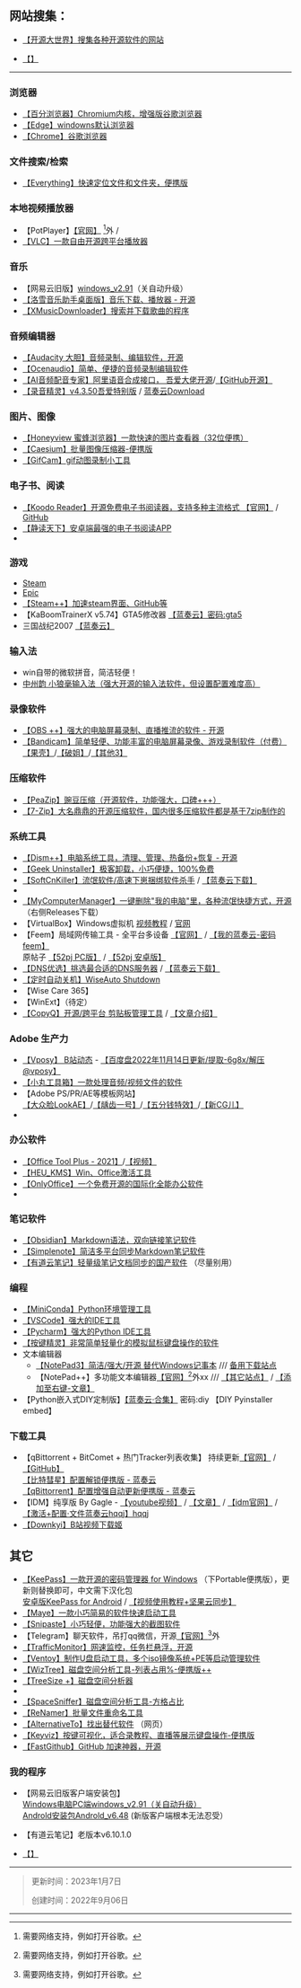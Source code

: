 


## 网站搜集：
- [【开源大世界】搜集各种开源软件的网站](https://kydsj.vip/doku.php?id=wiki:%E7%BD%91%E7%AB%99%E7%9B%AE%E5%BD%95)

- [【】]()



---



### 浏览器
- [【百分浏览器】Chromium内核，增强版谷歌浏览器](https://www.centbrowser.cn/)
- [【Edge】windowns默认浏览器](https://www.microsoft.com/zh-cn/edge)
- [【Chrome】谷歌浏览器](https://www.google.cn/chrome/index.html)

### 文件搜索/检索
- [【Everything】快速定位文件和文件夹，便携版](https://www.voidtools.com/zh-cn/)


### 本地视频播放器
- 【PotPlayer】[【官网】](https://potplayer.daum.net/?lang=zh_CN) [^w]外 / 
- [【VLC】一款自由开源跨平台播放器](https://www.videolan.org/vlc/)

### 音乐
- 【网易云旧版】[windows_v2.91](https://blog.amarea.cn/archives/netease-cloudmusic-history-version.html)（关自动升级）
- [【洛雪音乐助手桌面版】音乐下载、播放器 - 开源](https://github.com/lyswhut/lx-music-desktop)
- [【XMusicDownloader】搜索并下载歌曲的程序](https://github.com/jadepeng/XMusicDownloader)


### 音频编辑器
- [【Audacity 大胆】音频录制、编辑软件，开源](https://www.audacityteam.org/)
- [【Ocenaudio】简单、便捷的音频录制编辑软件](https://www.audacityteam.org/)
- [【AI音频配音专家】阿里语音合成接口， 吾爱大佬开源](https://www.52pojie.cn/thread-1375621-1-1.html)/[【GitHub开源】](https://github.com/bawangxx/XZVoice)
- [【录音精灵】v4.3.50吾爱特别版](https://www.52pojie.cn/forum.php?mod=viewthread&tid=1316853) / [蓝奏云Download](https://fxwwws.lanzoux.com/iAHanivq6ri)

### 图片、图像
- [【Honeyview 蜜蜂浏览器】一款快速的图片查看器（32位便携）](https://cn.bandisoft.com/honeyview/)
- [【Caesium】批量图像压缩器-便携版](https://saerasoft.com/caesium/)
- [【GifCam】gif动图录制小工具](https://blog.bahraniapps.com/gifcam/)

### 电子书、阅读
- [【Koodo Reader】开源免费电子书阅读器，支持多种主流格式 【官网】](https://koodo.960960.xyz/zh) / [GitHub](https://github.com/troyeguo/koodo-reader)
- [【静读天下】安卓端最强的电子书阅读APP](https://post.smzdm.com/p/a3g7dzkd/)
- 


### 游戏
- [Steam](https://store.steampowered.com/)
- [Epic](https://www.epicgames.com/site/zh-CN/home)
- [【Steam++】加速steam界面、GitHub等](https://steampp.net/)
- 【KaBoomTrainerX v5.74】GTA5修改器 [【蓝奏云】密码:gta5](https://wwt.lanzoue.com/iRf0j0fq63lc)
- 三国战纪2007 [【蓝奏云】](https://wwt.lanzoue.com/iFyCt0fq6g9i)

### 输入法
- win自带的微软拼音，简洁轻便！
- [中州韵 小狼毫输入法（强大开源的输入法软件，但设置配置难度高）](https://rime.im/)

### 录像软件
- [【OBS ++】强大的电脑屏幕录制、直播推流的软件 - 开源](https://obsproject.com/)
- [【Bandicam】简单轻便、功能丰富的电脑屏幕录像、游戏录制软件（付费）](https://www.bandicam.cn/)  
[【果壳】](https://www.ghxi.com/bandicam.html)/[【破姐】](https://www.ypojie.com/965.html)/[【其他3】](https://foxirj.com/bandicam)

### 压缩软件
- [【PeaZip】豌豆压缩（开源软件，功能强大，口碑+++）](https://peazip.github.io/peazip-64bit.html)
- [【7-Zip】大名鼎鼎的开源压缩软件，国内很多压缩软件都是基于7zip制作的](https://sparanoid.com/lab/7z/)




### 系统工具
- [【Dism++】电脑系统工具，清理、管理、热备份+恢复 - 开源](https://github.com/Chuyu-Team/Dism-Multi-language)
- [【Geek Uninstaller】极客卸载，小巧便捷，100%免费](https://geekuninstaller.com/)
- [【SoftCnKiller】流氓软件/高速下崽捆绑软件杀手](https://blog.csdn.net/hfhbutn/article/details/104799162) / [【蓝奏云下载】](https://free.lanzoux.com/b0cpu1guf)
- 
- [【MyComputerManager】一键删除"我的电脑"里，各种流氓快捷方式，开源](https://github.com/1357310795/MyComputerManager) （右侧Releases下载）
- 【VirtualBox】Windows虚拟机 [视频教程](https://www.bilibili.com/video/BV1ui4y1G7tQ) / [官网](https://www.virtualbox.org/)
- 【Feem】局域网传输工具 - 全平台多设备 [【官网】](https://www.feem.io/) / [【我的蓝奏云-密码feem】](https://wwt.lanzoue.com/b021w3vpa)  
原帖子 [【52pj PC版】](https://www.52pojie.cn/thread-1234718-1-1.html) / [【52pj 安卓版】](https://www.52pojie.cn/forum.php?mod=viewthread&tid=1630149)
- [【DNS优选】挑选最合适的DNS服务器](https://www.52pojie.cn/thread-976081-1-1.html) / [【蓝奏云下载】](https://gagle.lanzout.com/DNS)
- [【定时自动关机】WiseAuto Shutdown](https://www.wisecleaner.com/wise-auto-shutdown.html)
- 【Wise Care 365】
- 【WinExt】（待定）
- [【CopyQ】开源/跨平台 剪贴板管理工具](https://hluk.github.io/CopyQ/) / [【文章介绍】](https://www.appinn.com/copyq/)

### Adobe 生产力
- [【Vposy】 B站动态](https://space.bilibili.com/252157636/dynamic) - [【百度盘2022年11月14日更新/提取-6g8x/解压@vposy】](https://pan.baidu.com/s/1Z4_iJNcq7koRt3vN7KxB3w?pwd=6g8x)
- [【小丸工具箱】一款处理音频/视频文件的软件](https://maruko.appinn.me/)
- 【Adobe PS/PR/AE等模板网站】  
[【大众脸LookAE】](https://www.lookae.com/)/[【龋齿一号】](http://www.gfxcamp.com/)/[【五分钱特效】](https://www.vfxcool.com)/[【新CG儿】](www.newcger.com)
- 

### 办公软件
- [【Office Tool Plus - 2021】](https://otp.landian.vip/zh-cn/download.html)/[【视频】](https://www.bilibili.com/video/BV193411K7Yq)
- [【HEU_KMS】Win、Office激活工具](https://github.com/zbezj/HEU_KMS_Activator/releases)
- [【OnlyOffice】一个免费开源的国际化全能办公软件](https://www.onlyoffice.com/zh/)
- 

### 笔记软件
- [【Obsidian】Markdown语法，双向链接笔记软件](https://obsidian.md/)
- [【Simplenote】简洁多平台同步Markdown笔记软件](https://simplenote.com/)
- [【有道云笔记】轻量级笔记文档同步的国产软件](https://note.youdao.com/note-download/) （尽量别用）

### 编程
- [【MiniConda】Python环境管理工具](https://docs.conda.io/en/latest/miniconda.html) 
- [【VSCode】强大的IDE工具](https://code.visualstudio.com/)
- [【Pycharm】强大的Python IDE工具](https://www.jetbrains.com/pycharm/)
- [【按键精灵】非常简单轻量化的模拟鼠标键盘操作的软件](http://download.myanjian.com/)
- 文本编辑器
    - [【NotePad3】简洁/强大/开源 替代Windows记事本](https://www.rizonesoft.com/downloads/notepad3/) /// [备用下载站点](https://www.fosshub.com/Notepad3.html)
    - 【NotePad++】多功能文本编辑器[【官网】](https://notepad-plus-plus.org/downloads/)[^w]外xx /// [【其它站点】](https://www.fosshub.com/Notepad-Plus-Plus.html) / [【添加至右键-文章】](http://t.csdn.cn/vjamK)  
- 【Python嵌入式DIY定制版】[【蓝奏云·合集】](https://wwt.lanzoue.com/b021w3uxc) 密码:diy  【DIY Pyinstaller embed】 

### 下载工具
- 【qBittorrent + BitComet + 热门Tracker列表收集】 持续更新[【官网】](https://trackerslist.com/#/zh) / [【GitHub】](https://github.com/XIU2/TrackersListCollection/blob/master/README-ZH.md)  
[【比特彗星】配置解锁便携版 - 蓝奏云](https://pan.lanzouv.com/b073c7g4f)  
[【qBittorrent】配置增强自动更新便携版 - 蓝奏云](https://pan.lanzouv.com/b073dnr7g)
- 【IDM】纯享版 By Gagle - [【youtube视频】](https://youtu.be/q5UsfJOsjuY) / [【文章】](https://ryzen.cc/archives/25/) / [【idm官网】](https://ryzen.cc/archives/25/) / [【激活+配置·文件蓝奏云hqqj】hqqj](https://gagle.lanzout.com/b0dgkxg5e)
- [【Downkyi】B站视频下载姬](https://github.com/leiurayer/downkyi)


## 其它
- [【KeePass】一款开源的密码管理器 for Windows](https://keepass.info/download.html) （下Portable便携版），更新则替换即可，中文需下汉化包  
[安卓版KeePass for Android](https://www.9apps.com/android-apps/Keepass2Android-Password-Safe/)  /  [【视频使用教程+坚果云同步】](https://www.bilibili.com/video/BV1Jq4y1G7jM)
- [【Maye】一款小巧简易的软件快速启动工具](https://github.com/25H/Maya)
- [【Snipaste】小巧轻便，功能强大的截图软件](https://www.snipaste.com/)
- 【Telegram】聊天软件，吊打qq微信，开源[【官网】](https://telegram.org/)[^w]外
- [【TrafficMonitor】网速监控，任务栏悬浮，开源](https://github.com/zhongyang219/TrafficMonitor)
- [【Ventoy】制作U盘启动工具，多个iso镜像系统+PE等启动管理软件](https://www.ventoy.net/cn/index.html)
- [【WizTree】磁盘空间分析工具-列表占用%-便携版++](https://www.diskanalyzer.com/download)
- [【TreeSize +】磁盘空间分析器](https://www.jam-software.com/treesize_free)
- 
- [【SpaceSniffer】磁盘空间分析工具-方格占比](https://soft.3dmgame.com/down/200352.html)
- [【ReNamer】批量文件重命名工具](https://www.den4b.com/products/renamer)
- [【AlternativeTo】找出替代软件](https://alternativeto.net) （网页）
- [【Keyviz】按键可视化，适合录教程、直播等展示键盘操作-便携版](https://mularahul.github.io/keyviz/#about-section)
- [【FastGithub】GitHub 加速神器，开源](https://github.com/dotnetcore/FastGithub)


### 我的程序
- 【网易云旧版客户端安装包】  
[Windows电脑PC端windows_v2.91（关自动升级）](https://blog.amarea.cn/archives/netease-cloudmusic-history-version.html)  
[Androld安装包Androld_v6.48](https://www.wandoujia.com/apps/293217/history)  (新版客户端根本无法忍受）
- 【有道云笔记】老版本v6.10.1.0

- [【】]()


---
> 更新时间：2023年1月7日
> 
> 创建时间：2022年9月06日  

---
[^w]: 需要网络支持，例如打开谷歌。
